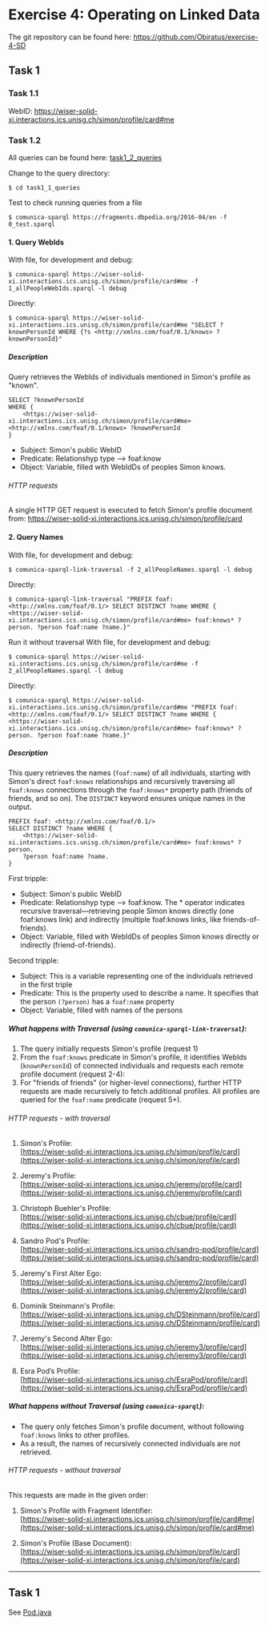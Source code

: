 # Exercise 4: Operating on Linked Data
The git repository can be found here: https://github.com/Obiratus/exercise-4-SD

## Task 1
### Task 1.1
WebID: https://wiser-solid-xi.interactions.ics.unisg.ch/simon/profile/card#me

### Task 1.2
All queries can be found here: [task1_2_queries](../task1_2_queries)

Change to the query directory:
```
$ cd task1_1_queries
```
Test to check running queries from a file
```
$ comunica-sparql https://fragments.dbpedia.org/2016-04/en -f 0_test.sparql
```

#### 1. Query WebIds
With file, for development and debug:
```
$ comunica-sparql https://wiser-solid-xi.interactions.ics.unisg.ch/simon/profile/card#me -f 1_allPeopleWebIds.sparql -l debug
```
Directly:
```
$ comunica-sparql https://wiser-solid-xi.interactions.ics.unisg.ch/simon/profile/card#me "SELECT ?knownPersonId WHERE {?s <http://xmlns.com/foaf/0.1/knows> ?knownPersonId}"
```
##### Description
Query retrieves the WebIds of individuals mentioned in Simon's profile as "known".
```
SELECT ?knownPersonId
WHERE {
    <https://wiser-solid-xi.interactions.ics.unisg.ch/simon/profile/card#me> <http://xmlns.com/foaf/0.1/knows> ?knownPersonId
}
```
- Subject: Simon's public WebID
- Predicate: Relationshyp type --> foaf:know
- Object: Variable, filled with WebIdDs of peoples Simon knows.
###### HTTP requests
A single HTTP GET request is executed to fetch Simon's profile document from: https://wiser-solid-xi.interactions.ics.unisg.ch/simon/profile/card

#### 2. Query Names
With file, for development and debug:
```
$ comunica-sparql-link-traversal -f 2_allPeopleNames.sparql -l debug
```
Directly:
```
$ comunica-sparql-link-traversal "PREFIX foaf: <http://xmlns.com/foaf/0.1/> SELECT DISTINCT ?name WHERE { <https://wiser-solid-xi.interactions.ics.unisg.ch/simon/profile/card#me> foaf:knows* ?person. ?person foaf:name ?name.}"
```

Run it without traversal
With file, for development and debug:
```
$ comunica-sparql https://wiser-solid-xi.interactions.ics.unisg.ch/simon/profile/card#me -f 2_allPeopleNames.sparql -l debug
```
Directly:
```
$ comunica-sparql https://wiser-solid-xi.interactions.ics.unisg.ch/simon/profile/card#me "PREFIX foaf: <http://xmlns.com/foaf/0.1/> SELECT DISTINCT ?name WHERE { <https://wiser-solid-xi.interactions.ics.unisg.ch/simon/profile/card#me> foaf:knows* ?person. ?person foaf:name ?name.}"
```

##### Description
This query retrieves the names (`foaf:name`) of all individuals, starting with Simon's direct `foaf:knows` relationships and recursively traversing all `foaf:knows` connections through the `foaf:knows*` property path (friends of friends, and so on). 
The `DISTINCT` keyword ensures unique names in the output.
```
PREFIX foaf: <http://xmlns.com/foaf/0.1/>
SELECT DISTINCT ?name WHERE {
    <https://wiser-solid-xi.interactions.ics.unisg.ch/simon/profile/card#me> foaf:knows* ?person.
    ?person foaf:name ?name.
}
```
First tripple:
- Subject: Simon's public WebID
- Predicate: Relationshyp type --> foaf:know. The * operator indicates recursive traversal—retrieving people Simon knows directly (one foaf:knows link) and indirectly (multiple foaf:knows links, like friends-of-friends).
- Object: Variable, filled with WebIdDs of peoples Simon knows directly or indirectly (friend-of-friends).

Second tripple:
- Subject: This is a variable representing one of the individuals retrieved in the first triple
- Predicate: This is the property used to describe a name. It specifies that the person `(?person)` has a `foaf:name` property
- Object: Variable, filled with names of the persons

##### What happens with Traversal (using `comunica-sparql-link-traversal`):
1. The query initially requests Simon's profile (request 1)
2. From the `foaf:knows` predicate in Simon's profile, it identifies WebIds (`knownPersonId`) of connected individuals and requests each remote profile document (request 2-4):
3. For "friends of friends" (or higher-level connections), further HTTP requests are made recursively to fetch additional profiles. All profiles are queried for the `foaf:name` predicate (request 5+).
###### HTTP requests - with traversal
1. Simon's Profile:  
   [https://wiser-solid-xi.interactions.ics.unisg.ch/simon/profile/card](https://wiser-solid-xi.interactions.ics.unisg.ch/simon/profile/card)

2. Jeremy's Profile:  
   [https://wiser-solid-xi.interactions.ics.unisg.ch/jeremy/profile/card](https://wiser-solid-xi.interactions.ics.unisg.ch/jeremy/profile/card)

3. Christoph Buehler's Profile:  
   [https://wiser-solid-xi.interactions.ics.unisg.ch/cbue/profile/card](https://wiser-solid-xi.interactions.ics.unisg.ch/cbue/profile/card)

4. Sandro Pod's Profile:  
   [https://wiser-solid-xi.interactions.ics.unisg.ch/sandro-pod/profile/card](https://wiser-solid-xi.interactions.ics.unisg.ch/sandro-pod/profile/card)

5. Jeremy's First Alter Ego:  
   [https://wiser-solid-xi.interactions.ics.unisg.ch/jeremy2/profile/card](https://wiser-solid-xi.interactions.ics.unisg.ch/jeremy2/profile/card)

6. Dominik Steinmann's Profile:  
   [https://wiser-solid-xi.interactions.ics.unisg.ch/DSteinmann/profile/card](https://wiser-solid-xi.interactions.ics.unisg.ch/DSteinmann/profile/card)

7. Jeremy's Second Alter Ego:  
   [https://wiser-solid-xi.interactions.ics.unisg.ch/jeremy3/profile/card](https://wiser-solid-xi.interactions.ics.unisg.ch/jeremy3/profile/card)

8. Esra Pod’s Profile:  
   [https://wiser-solid-xi.interactions.ics.unisg.ch/EsraPod/profile/card](https://wiser-solid-xi.interactions.ics.unisg.ch/EsraPod/profile/card)

##### What happens without Traversal (using `comunica-sparql`):
- The query only fetches Simon's profile document, without following `foaf:knows` links to other profiles.
- As a result, the names of recursively connected individuals are not retrieved.


###### HTTP requests - without traversal
This requests are made in the given order:
1. Simon's Profile with Fragment Identifier:  
   [https://wiser-solid-xi.interactions.ics.unisg.ch/simon/profile/card#me](https://wiser-solid-xi.interactions.ics.unisg.ch/simon/profile/card#me)

2. Simon's Profile (Base Document):  
   [https://wiser-solid-xi.interactions.ics.unisg.ch/simon/profile/card](https://wiser-solid-xi.interactions.ics.unisg.ch/simon/profile/card)
---

## Task 1
See [Pod.java](../src/env/solid/Pod.java)